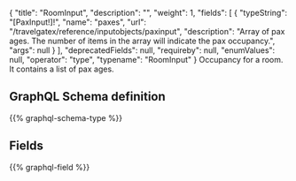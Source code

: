 {
  "title": "RoomInput",
  "description": "",
  "weight": 1,
  "fields": [
    {
      "typeString": "[PaxInput!]!",
      "name": "paxes",
      "url": "/travelgatex/reference/inputobjects/paxinput",
      "description": "Array of pax ages. The number of items in the array will indicate the pax occupancy.",
      "args": null
    }
  ],
  "deprecatedFields": null,
  "requireby": null,
  "enumValues": null,
  "operator": "type",
  "typename": "RoomInput"
}
Occupancy for a room. It contains a list of pax ages.
## GraphQL Schema definition

{{% graphql-schema-type %}}

## Fields

{{% graphql-field %}}
